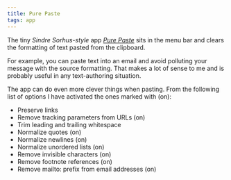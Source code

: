 ```yaml
---
title: Pure Paste
tags: app
---
```

The tiny *Sindre Sorhus-style* app [<cite>Pure Paste</cite>](https://sindresorhus.com/pure-paste) sits in the menu bar and clears the formatting of text pasted from the clipboard.

For example, you can paste text into an email and avoid polluting your message with the source formatting. That makes a lot of sense to me and is probably useful in any text-authoring situation.

The app can do even more clever things when pasting. From the following list of options I have activated the ones marked with (on):

- Preserve links
- Remove tracking parameters from URLs (on)
- Trim leading and trailing whitespace
- Normalize quotes (on)
- Normalize newlines (on)
- Normalize unordered lists (on)
- Remove invisible characters (on)
- Remove footnote references (on)
- Remove mailto: prefix from email addresses (on)